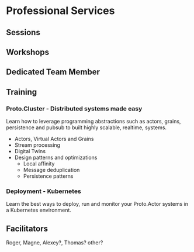 # Professional Services

## Sessions

## Workshops

## Dedicated Team Member

## Training

### Proto.Cluster - Distributed systems made easy

Learn how to leverage programming abstractions such as actors, grains, persistence and pubsub to built highly scalable, realtime, systems.

* Actors, Virtual Actors and Grains
* Stream processing
* Digital Twins
* Design patterns and optimizations
    * Local affinity
    * Message deduplication
    * Persistence patterns


### Deployment - Kubernetes

Learn the best ways to deploy, run and monitor your Proto.Actor systems in a Kubernetes environment.

## Facilitators

Roger, Magne, Alexey?, Thomas? other? 
